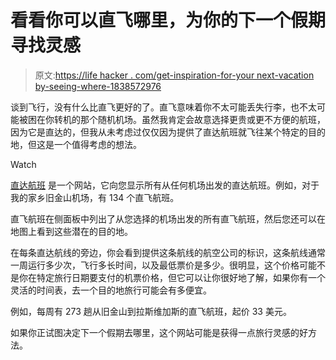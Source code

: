 # 看看你可以直飞哪里，为你的下一个假期寻找灵感

> 原文:[https://life hacker . com/get-inspiration-for-your next-vacation by-seeing-where-1838572976](https://lifehacker.com/get-inspiration-for-your-next-vacation-by-seeing-where-1838572976)

谈到飞行，没有什么比直飞更好的了。直飞意味着你不太可能丢失行李，也不太可能被困在你转机的那个随机机场。虽然我肯定会故意选择更贵或更不方便的航班，因为它是直达的，但我从未考虑过仅仅因为提供了直达航班就飞往某个特定的目的地，但这是一个值得考虑的想法。

Watch

[直达航班](https://direct-flights.com/) 是一个网站，它向您显示所有从任何机场出发的直达航班。例如，对于我的家乡旧金山机场，有 134 个直飞航班。

直飞航班在侧面板中列出了从您选择的机场出发的所有直飞航班，然后您还可以在地图上看到这些潜在的目的地。

在每条直达航线的旁边，你会看到提供这条航线的航空公司的标识，这条航线通常一周运行多少次，飞行多长时间，以及最低票价是多少。很明显，这个价格可能不是你在特定旅行日期要支付的机票价格，但它可以让你很好地了解，如果你有一个灵活的时间表，去一个目的地旅行可能会有多便宜。

例如，每周有 273 趟从旧金山到拉斯维加斯的直飞航班，起价 33 美元。

如果你正试图决定下一个假期去哪里，这个网站可能是获得一点旅行灵感的好方法。